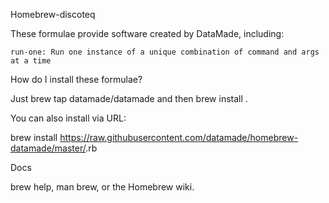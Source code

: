 Homebrew-discoteq

These formulae provide software created by DataMade, including:

    run-one: Run one instance of a unique combination of command and args at a time

How do I install these formulae?

Just brew tap datamade/datamade and then brew install <formula>.

You can also install via URL:

brew install https://raw.githubusercontent.com/datamade/homebrew-datamade/master/<formula>.rb

Docs

brew help, man brew, or the Homebrew wiki.
